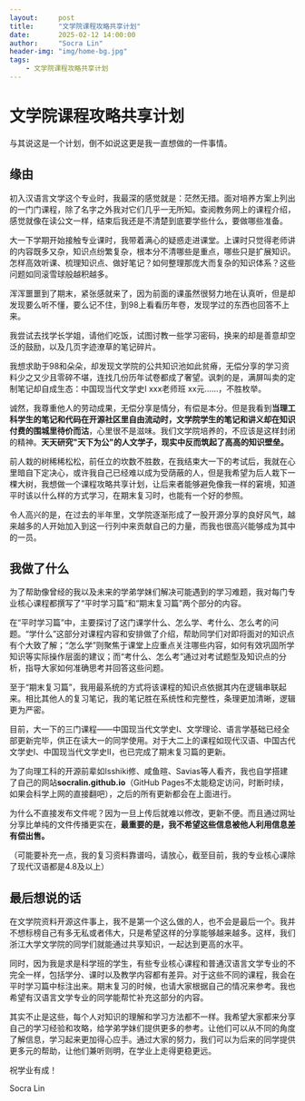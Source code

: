 ```yaml
---
layout:     post
title:      "文学院课程攻略共享计划"
date:       2025-02-12 14:00:00
author:     "Socra Lin"
header-img: "img/home-bg.jpg"
tags:
    - 文学院课程攻略共享计划
---
```


# 文学院课程攻略共享计划

与其说这是一个计划，倒不如说这更是我一直想做的一件事情。

## 缘由

初入汉语言文学这个专业时，我最深的感觉就是：茫然无措。面对培养方案上列出的一门门课程，除了名字之外我对它们几乎一无所知。查阅教务网上的课程介绍，感觉就像在读公文一样，结束后我还是不清楚到底要学些什么，要做哪些准备。

大一下学期开始接触专业课时，我带着满心的疑惑走进课堂。上课时只觉得老师讲的内容既多又杂，知识点纷繁复杂，根本分不清哪些是重点，哪些只是扩展知识。怎样高效听课、梳理知识点、做好笔记？如何整理那庞大而复杂的知识体系？这些问题如同滚雪球般越积越多。

浑浑噩噩到了期末，紧张感就来了，因为前面的课虽然很努力地在认真听，但是却发现要么听不懂，要么记不住，到98上看看历年卷，发现学过的东西也回答不上来。

我尝试去找学长学姐，请他们吃饭，试图讨教一些学习密码，换来的却是善意却空泛的鼓励，以及几页字迹潦草的笔记碎片。

我想求助于98和朵朵，却发现文学院的公共知识池如此贫瘠，无偿分享的学习资料少之又少且零碎不堪，连找几份历年试卷都成了奢望。讽刺的是，满屏叫卖的定制笔记却自成生态：中国现当代文学史I xxx老师班 xx元……，不胜枚举。

诚然，我尊重他人的劳动成果，无偿分享是情分，有偿是本分。但是我看到**当理工科学生的笔记和代码在开源社区里自由流动时，文学院学生的笔记和讲义却在知识付费的围城里待价而沽**，心里很不是滋味。我们文学院培养的，不应该是这样封闭的精神。**天天研究"天下为公"的人文学子，现实中反而筑起了高高的知识壁垒。**

前人栽的树稀稀松松，前任立的坎数不胜数，在我结束大一下的考试后，我就在心里暗自下定决心，或许我自己已经难以成为受荫蔽的人，但是我希望为后人栽下一棵大树，我想做一个课程攻略共享计划，让后来者能够避免像我一样的窘境，知道平时该以什么样的方式学习，在期末复习时，也能有一个好的参照。

令人高兴的是，在过去的半年里，文学院逐渐形成了一股开源分享的良好风气，越来越多的人开始加入到这一行列中来贡献自己的力量，而我也很高兴能够成为其中的一员。



## 我做了什么

为了帮助像曾经的我以及未来的学弟学妹们解决可能遇到的学习难题，我对每门专业核心课程都撰写了“平时学习篇”和“期末复习篇”两个部分的内容。



在“平时学习篇”中，主要探讨了这门课学什么、怎么学、考什么、怎么考的问题。“学什么”这部分对课程内容和安排做了介绍，帮助同学们对即将面对的知识点有个大致了解；“怎么学”则聚焦于课堂上应重点关注哪些内容，如何有效巩固所学知识等实际操作层面的建议；而“考什么、怎么考”通过对考试题型及知识点的分析，指导大家如何准确思考并回答这些问题。

至于“期末复习篇”，我用最系统的方式将该课程的知识点依据其内在逻辑串联起来。相比其他人的复习笔记，我的笔记胜在系统性和完整性，条理更加清晰，逻辑更为严密。

目前，大一下的三门课程——中国现当代文学史I、文学理论、语言学基础已经全部更新完毕，供正在读大一的同学使用。对于大二上的课程如现代汉语、中国古代文学史I、中国现当代文学史II，也已完成了期末复习篇的更新。



为了向理工科的开源前辈如Isshiki修、咸鱼暄、Savias等人看齐，我也自学搭建了自己的网站**socralin.github.io**（GitHub Pages不太能稳定访问，时断时续，如果会科学上网的直接翻吧），之后的所有更新都会在上面进行。



为什么不直接发布文件呢？因为一旦上传后就难以修改，更新不便。而且通过网址分享比单纯的文件传播更实在，**最重要的是，我不希望这些信息被他人利用信息差有偿出售。**

（可能要补充一点，我的复习资料靠谱吗，请放心，截至目前，我的专业核心课除了现代汉语都是4.8及以上）



## 最后想说的话

在文学院资料开源这件事上，我不是第一个这么做的人，也不会是最后一个。我并不想标榜自己有多无私或者伟大，只是希望这样的分享能够越来越多。这样，我们浙江大学文学院的同学们就能通过共享知识，一起达到更高的水平。

同时，因为我是求是科学班的学生，有些专业核心课程和普通汉语言文学专业的不完全一样，包括学分、课时以及教学内容都有差异。对于这些不同的课程，我会在平时学习篇中标注出来。期末复习的时候，也请大家根据自己的情况来参考。我也希望有汉语言文学专业的同学能帮忙补充这部分的内容。

其实不止是这些，每个人对知识的理解和学习方法都不一样。我希望大家都来分享自己的学习经验和攻略，给学弟学妹们提供更多的参考。让他们可以从不同的角度了解信息，学习起来更加得心应手。通过大家的努力，我们可以为后来的同学提供更多元的帮助，让他们兼听则明，在学业上走得更稳更远。

祝学业有成！

Socra Lin
